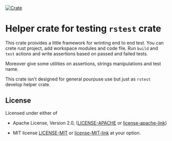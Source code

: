 [![Crate][crate-image]][crate-link]

# Helper crate for testing `rstest` crate

This crate proivides a little framework for wrinting end to end test. You can crete rust
project, add workspace modules and code file. Run `build` and `test` actions and write
assertions based on passed and failed tests.

Moreover give some utilities on assertions, strings manipulations and test name.

This crate isn't designed for general pourpuse use but just as `rstest` develop helper crate.


## License

Licensed under either of

* Apache License, Version 2.0, ([LICENSE-APACHE](LICENSE-APACHE) or
[license-apache-link])

* MIT license [LICENSE-MIT](LICENSE-MIT) or [license-MIT-link]
at your option.

[//]: # (links)

[crate-image]: https://img.shields.io/crates/v/rstest_test.svg
[crate-link]: https://crates.io/crates/rstest_test
[test-action-image]: https://github.com/la10736/rstest/workflows/Test/badge.svg
[test-action-link]: https://github.com/la10736/rstest/actions?query=workflow:Test
[license-apache-image]: https://img.shields.io/badge/license-Apache2.0-blue.svg
[license-mit-image]: https://img.shields.io/badge/license-MIT-blue.svg
[license-apache-link]: http://www.apache.org/licenses/LICENSE-2.0
[license-MIT-link]: http://opensource.org/licenses/MIT
